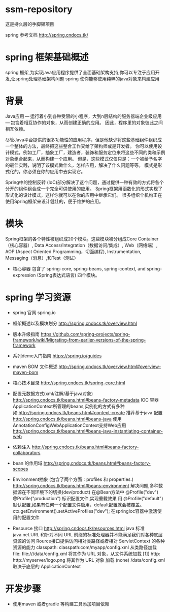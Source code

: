 # ssm-repository
这是持久层的手脚架项目


spring 参考文档 http://spring.cndocs.tk/ 
 # spring 框架基础概述
 spring 框架,为实现java应用程序提供了全面基础架构支持,你可以专注于应用开发,让spring处理基础架构问题
 spring 使你能够使用纯粹的java对象来构建应用

 # 背景
 Java应用 — 运行着小到各种受限的小程序，大到n层结构的服务器端企业级应用 — 包含着相互协作的对象，从而创建正确的应用。 因此，程序里的对象彼此之间相互依赖。

 尽管Java平台提供的很多功能性的应用程序，但是他缺少将这些基础组件组织成一个整体的方法，最终把这些整合工作交给了架构师或是开发者。 你可以使用设计模式，例如工厂，抽象工厂，建造者，装饰和服务定位来将这些不同的类和示例对象组合起来，从而构建一个应用。 但是，这些模式仅仅只是：一个被给予名字的最佳实践，说明了该模式做什么，怎样应用，解决了什么问题等等。 模式是形式化的，你必须在你的应用中去实现它。

 Spring中的控制反转 (IoC)部分解决了这个问题，通过提供一种有效的方式将各个分开的组件组合成一个完全可供使用的应用。 Spring框架用函数化的形式实现了形式化的设计模式，这样你就可以在你的应用中继承它们。 很多组织个机构正在使用Spring框架来设计健壮的，便于维护的应用。

 # 模块
 Spring框架的各个特性被组织成20个模块。这些模块被分组成Core Container（核心容器）, Data Access/Integration（数据访问/集成）, Web（网络端）, AOP (Aspect Oriented Programming，切面编程), Instrumentation, Messaging（消息）,和Test（测试）
 * 核心容器 包含了 spring-core, spring-beans, spring-context, and spring-expression (Spring表达式语言) 四个模块。

 # spring 学习资源
 * spring 官网  spring.io
 * 框架概述以及模块划分 http://spring.cndocs.tk/overview.html
 * 版本升级指南 https://github.com/spring-projects/spring-framework/wiki/Migrating-from-earlier-versions-of-the-spring-framework
 * 系列deme入门指南 https://spring.io/guides
 * maven BOM 文件概述 http://spring.cndocs.tk/overview.html#overview-maven-bom
 * 核心技术目录 http://spring.cndocs.tk/spring-core.html
 * 配置元数据方式(xml/注解/基于java对象) http://spring.cndocs.tk/beans.html#beans-factory-metadata
 IOC 容器 ApplicationContext所管理的beans,实例化的方式有多种 如:http://spring.cndocs.tk/beans.html#context-create
 推荐基于java 配置 http://spring.cndocs.tk/beans.html#beans-java
 使用AnnotationConfigWebApplicationContext支持Web应用  http://spring.cndocs.tk/beans.html#beans-java-instantiating-container-web
 * 依赖注入 http://spring.cndocs.tk/beans.html#beans-factory-collaborators
 * bean 的作用域 http://spring.cndocs.tk/beans.html#beans-factory-scopes

 * Environment抽象 (包含了两个方面：profiles 和 properties.) http://spring.cndocs.tk/beans.html#beans-environment
 解决问题,多种数据源在不同环境下的切换(dev/product)
 在@Bean方法中  @Profile("dev")  @Profile("production") 标识配置文件,实现重载效果
 用 @Profile("default") 默认配置,如果有任何一个配置文件启用，default配置就会被覆盖。
 ctx.getEnvironment().setActiveProfiles("dev"); 在springIoc容器中激活使用的配置文件

 * Resource 接口 http://spring.cndocs.tk/resources.html
 java 标准 java.net.URL 和针对不同 URL 前缀的标准处理器并不能满足我们对各种底层资源的访问
 Rource接口提供访问相对类路径或者相对 ServletContext 的各种资源的能力
 classpath:   classpath:com/myapp/config.xml    从类路径加载
 file:        file:///data/config.xml           将其作为 URL 对象，从文件系统加载 [1]]
 http:        http://myserver/logo.png          将其作为 URL 对象 加载
 (none)       /data/config.xml                  取决于底层的 ApplicationContext


 # 开发步骤
 * 使用maven 或者gradle 等构建工具添加项目依赖

